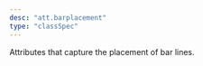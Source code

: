 ```yaml
---
desc: "att.barplacement"
type: "classSpec"
---
```


Attributes that capture the placement of bar lines.